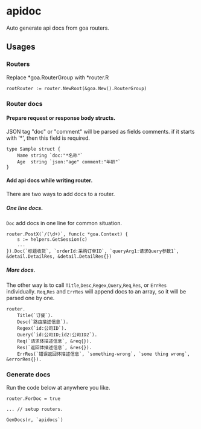 # apidoc
Auto generate api docs from goa routers.

## Usages
### Routers
Replace *goa.RouterGroup with *router.R
```
rootRouter := router.NewRoot(&goa.New().RouterGroup)
```

### Router docs

####  Prepare request or response body structs.
JSON tag "doc" or "comment" will be parsed as fields comments. if it starts with '*', then this field is required.
```
type Sample struct {
	Name string `doc:"*名称"`
	Age  string `json:"age" comment:"年龄"`
}
```
#### Add api docs while writing router.
There are two ways to add docs to a router. 

##### One line docs.

`Doc` add docs in one line for common situation. 
```
router.PostX(`/(\d+)`, func(c *goa.Context) {
    s := helpers.GetSession(c)
    ...
}).Doc(`标题收货`, `orderId:采购订单ID`, `queryArg1:请求Query参数1`, &detail.DetailRes, &detail.DetailRes{})
```
##### More docs.

The other way is to call `Title`,`Desc`,`Regex`,`Query`,`Req`,`Res`, or `ErrRes` individually.
`Req`,`Res` and `ErrRes` will append docs to an array, so it will be parsed one by one.
```
router.
    Title(`订餐`).
    Desc(`路由描述信息`).
    Regex(`id:公司ID`).
    Query(`id:公司ID;id2:公司ID2`).
    Req(`请求体描述信息`, &req{}).
    Res(`返回体描述信息`, &res{}).
    ErrRes(`错误返回体描述信息`, `something-wrong`, `some thing wrong`, &errorRes{}).
```

### Generate docs

Run the code below at anywhere you like.
```
router.ForDoc = true 

... // setup routers.

GenDocs(r, `apidocs`)
```